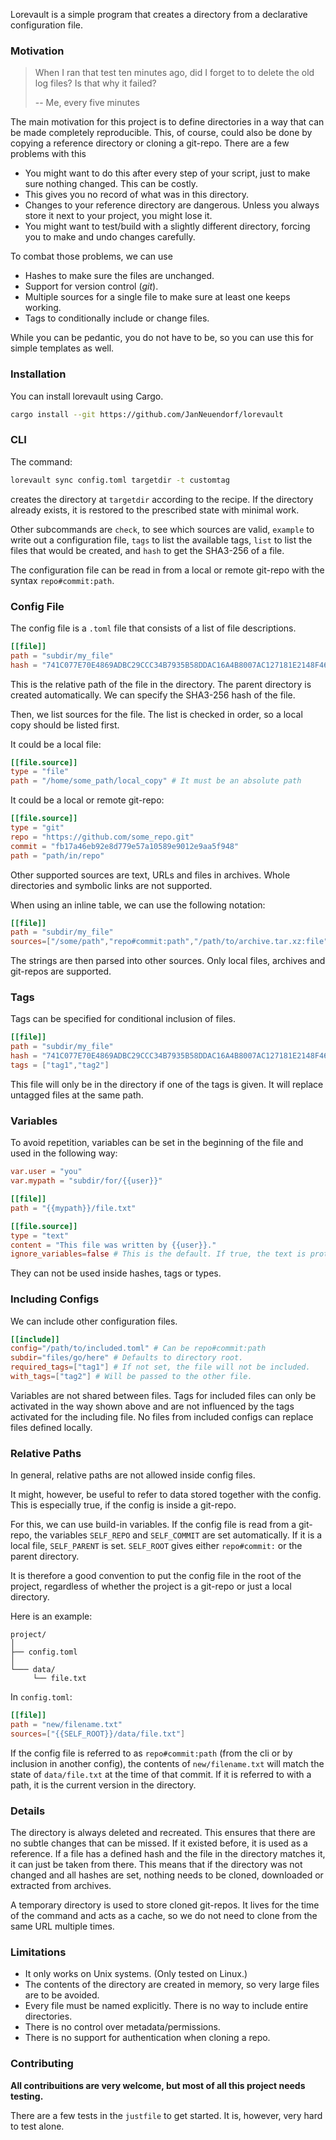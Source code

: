 Lorevault is a simple program that creates a directory from a declarative configuration file.
### Motivation                                                                                               
>When I ran that test ten minutes ago, did I forget to to delete the old log files? Is that why it failed?
>
> -- Me, every five minutes

The main motivation for this project is to define directories in a way that can be made completely reproducible. 
This, of course, could also be done by copying a reference directory or cloning a git-repo. 
There are a few problems with this
- You might want to do this after every step of your script, just to make sure nothing changed. This can be costly.
- This gives you no record of what was in this directory.
- Changes to your reference directory are dangerous. Unless you always store it next to your project, you might lose it.
- You might want to test/build with a slightly different directory, forcing you to make and undo changes carefully.

To combat those problems, we can use 

- Hashes to make sure the files are unchanged.
- Support for version control (*git*).
- Multiple sources for a single file to make sure at least one keeps working.
- Tags to conditionally include or change files.

While you can be pedantic, you do not have to be, so you can use this for simple templates as well.


### Installation
You can install lorevault using Cargo.
```bash
cargo install --git https://github.com/JanNeuendorf/lorevault
```

### CLI

The command:
```sh
lorevault sync config.toml targetdir -t customtag
```
creates the directory at `targetdir` according to the recipe. 
If the directory already exists, it is restored to the prescribed state with minimal work.

Other subcommands are `check`, to see which sources are valid, `example` to write out a configuration file, `tags` to list the available tags, `list` to list the files that would be created, and `hash` to get the SHA3-256 of a file.

The configuration file can be read in from a local or remote git-repo with the syntax `repo#commit:path`.

### Config File
The config file is a `.toml` file that consists of a list of file descriptions. 

```toml
[[file]]
path = "subdir/my_file"
hash = "741C077E70E4869ADBC29CCC34B7935B58DDAC16A4B8007AC127181E2148F468"
```
This is the relative path of the file in the directory. The parent directory is created automatically.
We can specify the SHA3-256 hash of the file.

Then, we list sources for the file. The list is checked in order, so a local copy should be listed first.

It could be a local file:
```toml
[[file.source]]
type = "file"
path = "/home/some_path/local_copy" # It must be an absolute path
```
It could be a local or remote git-repo:
```toml
[[file.source]]
type = "git"
repo = "https://github.com/some_repo.git"
commit = "fb17a46eb92e8d779e57a10589e9012e9aa5f948"
path = "path/in/repo"
```
Other supported sources are text, URLs and files in archives.
Whole directories and symbolic links are not supported. 

When using an inline table, we can use the following notation:
```toml
[[file]]
path = "subdir/my_file"
sources=["/some/path","repo#commit:path","/path/to/archive.tar.xz:file"]
```
The strings are then parsed into other sources. Only local files, archives and git-repos are supported.

### Tags
Tags can be specified for conditional inclusion of files.

```toml
[[file]]
path = "subdir/my_file"
hash = "741C077E70E4869ADBC29CCC34B7935B58DDAC16A4B8007AC127181E2148F468"
tags = ["tag1","tag2"]
```
This file will only be in the directory if one of the tags is given. 
It will replace untagged files at the same path.

### Variables
To avoid repetition, variables can be set in the beginning of the file and used in the following way:
```toml
var.user = "you"
var.mypath = "subdir/for/{{user}}"

[[file]]
path = "{{mypath}}/file.txt"

[[file.source]]
type = "text"
content = "This file was written by {{user}}."
ignore_variables=false # This is the default. If true, the text is protected.
```
They can not be used inside hashes, tags or types.


### Including Configs
We can include other configuration files. 
```toml
[[include]]
config="/path/to/included.toml" # Can be repo#commit:path
subdir="files/go/here" # Defaults to directory root.
required_tags=["tag1"] # If not set, the file will not be included.
with_tags=["tag2"] # Will be passed to the other file.

```
Variables are not shared between files. Tags for included files can only be activated in the way shown above and are not influenced by the tags activated for the including file.
No files from included configs can replace files defined locally.

### Relative Paths
In general, relative paths are not allowed inside config files.

It might, however, be useful to refer to data stored together with the config. 
This is especially true, if the config is inside a git-repo. 

For this, we can use build-in variables.
If the config file is read from a git-repo, the variables 
`SELF_REPO` and `SELF_COMMIT` are set automatically.
If it is a local file, `SELF_PARENT` is set.
`SELF_ROOT` gives either `repo#commit:` or the parent directory. 

It is therefore a good convention to put the config file in the root of the project, regardless of whether the project is a git-repo or just a local directory. 

Here is an example:
```
project/
│
├── config.toml
│
└─── data/
     └── file.txt
```
In `config.toml`:
```toml
[[file]]
path = "new/filename.txt"
sources=["{{SELF_ROOT}}/data/file.txt"]
```

If the config file is referred to as `repo#commit:path` (from the cli or by inclusion in another config), 
the contents of `new/filename.txt` will match the state of `data/file.txt` at the time of that commit. 
If it is referred to with a path, it is the current version in the directory.

### Details
The directory is always deleted and recreated. This ensures that there are no subtle changes that can be missed. If it existed before, it is used as a reference. If a file has a defined hash and the file in the directory matches it, it can just be taken from there.
This means that if the directory was not changed and all hashes are set, nothing needs to be cloned, downloaded or extracted from archives.

A temporary directory is used to store cloned git-repos. It lives for the time of the command and acts as a cache, so we do not need to clone from the same URL multiple times. 

### Limitations

- It only works on Unix systems. (Only tested on Linux.)
- The contents of the directory are created in memory, so very large files are to be avoided.
- Every file must be named explicitly. There is no way to include entire directories.
- There is no control over metadata/permissions.
- There is no support for authentication when cloning a repo.

### Contributing 

**All contribuitions are very welcome, but most of all this project needs testing.**

There are a few tests in the `justfile` to get started. 
It is, however, very hard to test alone. 









